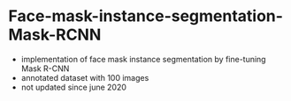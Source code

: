 # Face-mask-instance-segmentation-Mask-RCNN

- implementation of face mask instance segmentation by fine-tuning Mask R-CNN
- annotated dataset with 100 images
- not updated since june 2020
